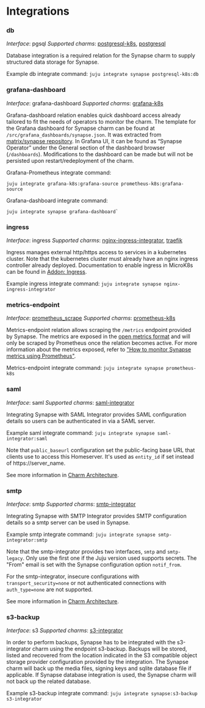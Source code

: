 # Integrations

### db

_Interface_: pgsql
_Supported charms_: [postgresql-k8s](https://charmhub.io/postgresql-k8s),
[postgresql](https://charmhub.io/postgresql)

Database integration is a required relation for the Synapse charm to supply
structured data
storage for Synapse.

Example db integrate command: `juju integrate synapse postgresql-k8s:db`

### grafana-dashboard

_Interface_: grafana-dashboard
_Supported charms_: [grafana-k8s](https://charmhub.io/grafana-k8s)

Grafana-dashboard relation enables quick dashboard access already tailored to
fit the needs of operators to monitor the charm. The template for the Grafana
dashboard for Synapse charm can
be found at `/src/grafana_dashboards/synapse.json`. It was extracted from
[matrix/synapse repository](https://github.com/matrix-org/synapse/blob/master/contrib/grafana/synapse.json). In Grafana UI, it can be
found as “Synapse Operator” under the General section of the dashboard browser
(`/dashboards`). Modifications to the dashboard can be made but will not be
persisted upon restart/redeployment of the charm.

Grafana-Prometheus integrate command:
```
juju integrate grafana-k8s:grafana-source prometheus-k8s:grafana-source
```
Grafana-dashboard integrate command:
```
juju integrate synapse grafana-dashboard`
```

### ingress

_Interface_: ingress
_Supported charms_: [nginx-ingress-integrator](https://charmhub.io/nginx-ingress-integrator),
[traefik](https://charmhub.io/traefik-k8s)

Ingress manages external http/https access to services in a kubernetes cluster.
Note that the kubernetes cluster must already have an nginx ingress controller
already deployed. Documentation to enable ingress in MicroK8s can be found in
[Addon: Ingress](https://microk8s.io/docs/addon-ingress).

Example ingress integrate command: `juju integrate synapse nginx-ingress-integrator`

### metrics-endpoint

_Interface_: [prometheus_scrape](https://charmhub.io/interfaces/prometheus_scrape-v0)
_Supported charms_: [prometheus-k8s](https://charmhub.io/prometheus-k8s)

Metrics-endpoint relation allows scraping the `/metrics` endpoint provided by
Synapse. The metrics are exposed in the [open metrics format](https://github.com/OpenObservability/OpenMetrics/blob/main/specification/OpenMetrics.md#data-model) and will only be scraped by Prometheus once the
relation becomes active. For more information about the metrics exposed, refer to ["How to monitor Synapse metrics using Prometheus"](https://github.com/matrix-org/synapse/blob/master/docs/metrics-howto.md).

Metrics-endpoint integrate command: `juju integrate synapse prometheus-k8s`

### saml

_Interface_: saml
_Supported charms_: [saml-integrator](https://charmhub.io/saml-integrator/)

Integrating Synapse with SAML Integrator provides SAML configuration details so
users can be authenticated in via a SAML server.

Example saml integrate command: `juju integrate synapse saml-integrator:saml`

Note that `public_baseurl` configuration set the public-facing base URL that
clients use to access this Homeserver. It's used as `entity_id` if set instead of
https://server_name.

See more information in [Charm Architecture](https://charmhub.io/synapse/docs/explanation-charm-architecture).


### smtp

_Interface_: smtp
_Supported charms_: [smtp-integrator](https://charmhub.io/smtp-integrator/)

Integrating Synapse with SMTP Integrator provides SMTP configuration details so
a smtp server can be used in Synapse.

Example smtp integrate command: `juju integrate synapse smtp-integrator:smtp`

Note that the smtp-integrator provides two interfaces, `smtp` and `smtp-legacy`. 
Only use the first one if the Juju version used supports secrets. The "From" email
is set with the Synapse configuration option `notif_from`.

For the smtp-integrator, insecure configurations with `transport_security=none` or not
authenticated connections with `auth_type=none` are not supported.

See more information in [Charm Architecture](https://charmhub.io/synapse/docs/explanation-charm-architecture).


### s3-backup

_Interface_: s3
_Supported charms_: [s3-integrator](https://charmhub.io/s3-integrator/)

In order to perform backups, Synapse has to be integrated with the s3-integrator charm using the
endpoint s3-backup. Backups will be stored, listed and recovered from the location
indicated in the S3 compatible object storage provider configuration provided by the integration.
The Synapse charm will back up the media files, signing keys and sqlite database file if applicable.
If Synapse database integration is used, the Synapse charm will not back up the related database.

Example s3-backup integrate command: `juju integrate synapse:s3-backup s3-integrator`